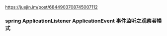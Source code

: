 https://juejin.im/post/6844903708745007112

### spring ApplicationListener ApplicationEvent 事件监听之观察者模式
